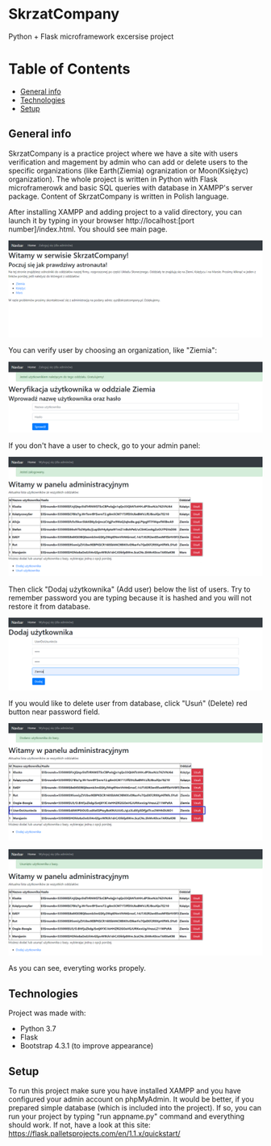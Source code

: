 # SkrzatCompany
Python + Flask microframework excersise project

# Table of Contents
* [General info](#general-info)
* [Technologies](#technologies)
* [Setup](#setup)

## General info
SkrzatCompany is a practice project where we have a site with users verification and magement by admin who can add or delete users to the specific organizations (like Earth(Ziemia) ogranization or Moon(Księżyc) organization). The whole project is written in Python with Flask microframerowk and basic SQL queries with database in XAMPP's server package. Content of SkrzatCompany is written in Polish language.

After installing XAMPP and adding project to a valid directory, you can launch it by typing in your browser http://localhost:[port number]/index.html. You should see main page.

![MainPage](./images/image01.png)

You can verify user by choosing an organization, like "Ziemia":

![ZiemiaVerify](./images/image02.png)

If you don't have a user to check, go to your admin panel:

![AdminPanel](./images/image03.png)

Then click "Dodaj użytkownika" (Add user) below the list of users. Try to remember password you are typing because it is hashed and you will not restore it from database. 

![UserAdd](./images/image04.png)

If you would like to delete user from database, click "Usuń" (Delete) red button near password field.

![UserToDelete](./images/image05.png)

![UserDeleted](./images/image06.png)

As you can see, everyting works propely.

## Technologies
Project was made with:
* Python 3.7
* Flask
* Bootstrap 4.3.1 (to improve appearance)

## Setup
To run this project make sure you have installed XAMPP and you have configured your admin account on phpMyAdmin. It would be better, if you prepared simple database (which is included into the project). If so, you can run your project by typing "run appname.py" command and everything should work. If not, have a look at this site: https://flask.palletsprojects.com/en/1.1.x/quickstart/
